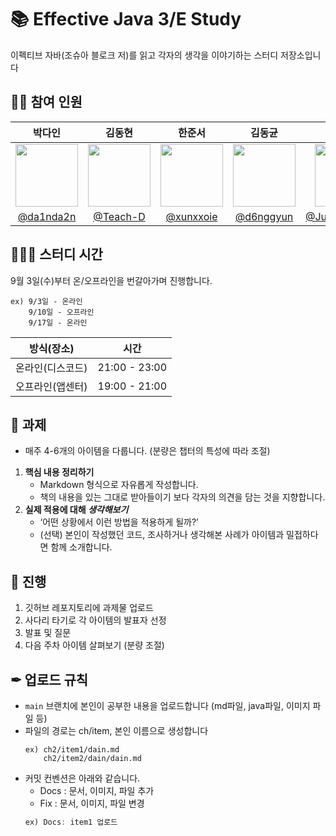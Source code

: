 # 📚 Effective Java 3/E Study
이펙티브 자바(조슈아 블로크 저)를 읽고 각자의 생각을 이야기하는 스터디 저장소입니다


## 👨‍💻 참여 인원
|박다인|김동현|한준서|김동균|정석환|황보은준|
|:-:|:-:|:-:|:-:|:-:|:-:|
|<a href="https://github.com/da1nda2n"><img src="https://avatars.githubusercontent.com/u/180918895?v=4" width=100></a>|<a href="https://github.com/Teach-D"><img src="https://avatars.githubusercontent.com/u/110902175?v=4" width=100></a>|<a href="https://github.com/xunxxoie"><img src="https://avatars.githubusercontent.com/u/146558936?v=4" width=100></a>|<a href="https://github.com/d6nggyun"><img src="https://avatars.githubusercontent.com/u/165386023?v=4" width=100></a>|<a href="https://github.com/Jungseokhwan"><img src="https://avatars.githubusercontent.com/u/155729481?v=4" width=100></a>|<a href="https://github.com/Jun-77"><img src="https://avatars.githubusercontent.com/u/80016088?v=4" width=100></a>
|[@da1nda2n](https://github.com/da1nda2n)|[@Teach-D](https://github.com/Teach-D)|[@xunxxoie](https://github.com/xunxxoie)|[@d6nggyun](https://github.com/d6nggyun)|[@Jungseokhwan](https://github.com/Jungseokhwan)|[@Jun-77](https://github.com/Jun-77)


## 🧑🏻‍💻 스터디 시간

9월 3일(수)부터 온/오프라인을 번갈아가며 진행합니다.
  ```
  ex) 9/3일 - 온라인
      9/10일 - 오프라인
      9/17일 - 온라인
  ```

| 방식(장소) | 시간 |
| --- | --- |
| 온라인(디스코드) | 21:00 - 23:00 |
| 오프라인(앱센터) | 19:00 - 21:00 |


## 📄 과제

<aside>

* 매주 4-6개의 아이템을 다룹니다. (분량은 챕터의 특성에 따라 조절)

1. **핵심 내용 정리하기**
    - Markdown 형식으로 자유롭게 작성합니다.
    - 책의 내용을 있는 그대로 받아들이기 보다 각자의 의견을 담는 것을 지향합니다.
2. **실제 적용에 대해 *생각해보기***
    - ‘어떤 상황에서 이런 방법을 적용하게 될까?’
    - (선택) 본인이 작성했던 코드, 조사하거나 생각해본 사례가 아이템과 밀접하다면 함께 소개합니다.
</aside>

## 🔎 진행

<aside>

1. 깃허브 레포지토리에 과제물 업로드
2. 사다리 타기로 각 아이템의 발표자 선정
3. 발표 및 질문
4. 다음 주차 아이템 살펴보기 (분량 조절)
</aside>

## ✒ 업로드 규칙
- `main` 브랜치에 본인이 공부한 내용을 업로드합니다 (md파일, java파일, 이미지 파일 등)
- 파일의 경로는 ch/item, 본인 이름으로 생성합니다
  ```
  ex) ch2/item1/dain.md
      ch2/item2/dain/dain.md
  ```
- 커밋 컨벤션은 아래와 같습니다.
  - Docs : 문서, 이미지, 파일 추가
  - Fix : 문서, 이미지, 파일 변경
  ```java
  ex) Docs: item1 업로드 
  ```
